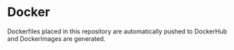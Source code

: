 # Docker

Dockerfiles placed in this repository are automatically pushed to DockerHub and DockerImages are generated.